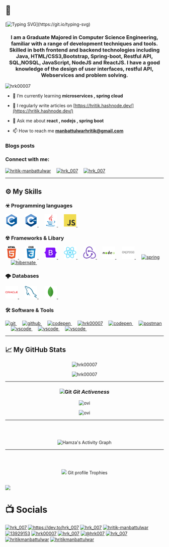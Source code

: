 <!-- <h1 align="center">Hi 👋, I'm Hritik Manbattulwar</h1> -->
# 👋
[![Typing SVG](https://readme-typing-svg.herokuapp.com?font=Architects+Daughter&color=7AF79A&size=30&lines=Hey!+It's+Hritik+Manbattulwar!;A+Full+Stack+Web-Developer...;Java+Enthusiasts...;)](https://git.io/typing-svg)
<h3 align="center">I am a Graduate Majored in Computer Science Engineering, familiar with a range of development techniques and tools. Skilled in both frontend and backend technologies including Java, HTML/CSS3,Bootstrap, Spring-boot, Restful API, SQL,NOSQL, JavaScript, NodeJS and ReactJS. I have a good knowledge of the design of user interfaces, restful API, Webservices and problem solving.</h3>

<p align="left"> <img src="https://komarev.com/ghpvc/?username=hrk00007&label=Profile%20views&color=0e75b6&style=flat" alt="hrk00007" /> </p>

- 🌱 I’m currently learning **microservices , spring cloud**

- 📝 I regularly write articles on [https://hritik.hashnode.dev/](https://hritik.hashnode.dev/)

- 💬 Ask me about **react , nodejs , spring boot**

- 📫 How to reach me **manbattulwarhritik@gmail.com**

### Blogs posts
<!-- BLOG-POST-LIST:START -->
<!-- BLOG-POST-LIST:END -->

<h3 align="left">Connect with me:</h3>
<p align="left">

<a href="https://linkedin.com/in/hritik-manbattulwar" target="blank"><img align="center" src="https://raw.githubusercontent.com/rahuldkjain/github-profile-readme-generator/master/src/images/icons/Social/linked-in-alt.svg" alt="hritik-manbattulwar" height="30" width="40" /></a>&emsp;
<a href="https://instagram.com/hrk_007" target="blank"><img align="center" src="https://raw.githubusercontent.com/rahuldkjain/github-profile-readme-generator/master/src/images/icons/Social/instagram.svg" alt="hrk_007" height="30" width="40" /></a>&emsp;
<a href="mailto:manbattulwarhritik@gmail.com" target="blank"><img align="center" src="https://upload.wikimedia.org/wikipedia/commons/7/7e/Gmail_icon_%282020%29.svg" alt="hrk_007" height="30" width="40" /></a>&emsp;
</p>

---

## ⚙️ My Skills

### ☣ Programming languages

<p> 

<a href="https://www.cprogramming.com/" target="_blank" rel="noreferrer"> 
<img src="https://raw.githubusercontent.com/devicons/devicon/master/icons/c/c-original.svg" alt="c" width="40" height="40"/></a> &emsp;
<a href="https://www.w3schools.com/cpp/" target="_blank" rel="noreferrer"> 
<img src="https://raw.githubusercontent.com/devicons/devicon/master/icons/cplusplus/cplusplus-original.svg" alt="cplusplus" width="40" height="40"/> </a>&emsp;
<a href="https://www.java.com" target="_blank" rel="noreferrer"> 
<img src="https://raw.githubusercontent.com/devicons/devicon/master/icons/java/java-original.svg" alt="java" width="40" height="40"/> </a>&emsp;
<a href="https://developer.mozilla.org/en-US/docs/Web/JavaScript" target="_blank" rel="noreferrer"> 
<img src="https://raw.githubusercontent.com/devicons/devicon/master/icons/javascript/javascript-original.svg" alt="javascript" width="40" height="40"/> </a>&emsp;
</p>

### ☢ Frameworks & Libary

<p>
<a href="https://www.w3.org/html/" target="_blank" rel="noreferrer"> 
<img src="https://raw.githubusercontent.com/devicons/devicon/master/icons/html5/html5-original-wordmark.svg" alt="html5" width="40" height="40"/> </a>&emsp; 
<a href="https://www.w3schools.com/css/" target="_blank" rel="noreferrer"> 
<img src="https://raw.githubusercontent.com/devicons/devicon/master/icons/css3/css3-original-wordmark.svg" alt="css3" width="40" height="40"/> </a>&emsp;
<a href="https://getbootstrap.com" target="_blank" rel="noreferrer"> 
<img src="https://raw.githubusercontent.com/devicons/devicon/master/icons/bootstrap/bootstrap-original.svg" alt="bootstrap" width="40" height="40"/> </a>&emsp;
<a href="https://reactjs.org" target="_blank" rel="noreferrer"> 
<img src="https://raw.githubusercontent.com/devicons/devicon/master/icons/react/react-original.svg" alt="react" width="40" height="40"/> </a>&emsp;
<a href="https://redux.js.org" target="_blank" rel="noreferrer"> 
<img src="https://raw.githubusercontent.com/devicons/devicon/master/icons/redux/redux-original.svg" alt="redux" width="40" height="40"/> </a>&emsp;
<a href="https://nodejs.org" target="_blank" rel="noreferrer"> 
<img src="https://raw.githubusercontent.com/devicons/devicon/master/icons/nodejs/nodejs-original-wordmark.svg" alt="nodejs" width="40" height="40"/> </a>&emsp;
<a href="https://expressjs.com" target="_blank" rel="noreferrer"> 
<img src="https://raw.githubusercontent.com/devicons/devicon/master/icons/express/express-original-wordmark.svg" alt="express" width="40" height="40"/> </a>&emsp;
<a href="https://spring.io/" target="_blank" rel="noreferrer">
 <img src="https://www.vectorlogo.zone/logos/springio/springio-icon.svg" alt="spring" width="40" height="40"/> </a>&emsp;
<a href="https://hibernate.org/" target="_blank" rel="noreferrer">
 <img src="https://www.vectorlogo.zone/logos/hibernate/hibernate-icon.svg" alt="hibernate" width="40" height="40"/> </a>&emsp;
<!-- <img src="">
<img src=""> -->
</p>


### 🌩 Databases 

<p >
<a href="https://www.oracle.com/" target="_blank" rel="noreferrer"> 
<img src="https://raw.githubusercontent.com/devicons/devicon/master/icons/oracle/oracle-original.svg" alt="oracle" width="40" height="40"/> </a>&emsp;
<a href="https://www.mysql.com/" target="_blank" rel="noreferrer"> 
<img src="https://raw.githubusercontent.com/devicons/devicon/master/icons/mysql/mysql-original.svg" alt="mysql" width="40" height="40"/> </a>&emsp;
<a href="https://www.mongodb.com/" target="_blank" rel="noreferrer"> 
<img src="https://raw.githubusercontent.com/devicons/devicon/master/icons/mongodb/mongodb-original.svg" alt="mongodb" width="40" height="40"/> </a>&emsp;   
 </p>
 

### 🛠 Software & Tools

<p>
<a href="https://git-scm.com/" target="_blank" rel="noreferrer"> 
<img src="https://www.vectorlogo.zone/logos/git-scm/git-scm-icon.svg" alt="git" width="40" height="40"/> </a>&emsp;
  
<a href="https://github.com/" target="_blank" rel="noreferrer"> 
<img src="https://www.vectorlogo.zone/logos/github/github-icon.svg" alt="github" width="40" height="40"/> </a>&emsp;

<a href="https://codepen.io/your-work/" target="_blank" rel="noreferrer"> 
<img src="https://www.vectorlogo.zone/logos/codepen/codepen-icon.svg" alt="codepen" width="40" height="40"/> </a>&emsp;

<a href="https://codesandbox.com/hrk00007" target="blank">
<img  src="https://raw.githubusercontent.com/rahuldkjain/github-profile-readme-generator/master/src/images/icons/Social/codesandbox.svg" alt="hrk00007" height="40" width="40" /></a>&emsp;

<a href="https://www.netlify.com/" target="_blank" rel="noreferrer"> 
<img src="https://www.vectorlogo.zone/logos/netlify/netlify-icon.svg" alt="codepen" width="40" height="40"/> </a>&emsp;
     
<a href="https://postman.com" target="_blank" rel="noreferrer"> 
<img src="https://www.vectorlogo.zone/logos/getpostman/getpostman-icon.svg" alt="postman" width="40" height="40"/> </a>&emsp;

<a href="https://code.visualstudio.com/" target="_blank" rel="noreferrer"> 
<img src="https://www.vectorlogo.zone/logos/visualstudio_code/visualstudio_code-icon.svg" alt="vscode" width="40" height="40"/> </a>&emsp;

<a href="https://www.jetbrains.com/idea/" target="_blank" rel="noreferrer"> 
<img src="https://upload.wikimedia.org/wikipedia/commons/9/9c/IntelliJ_IDEA_Icon.svg" alt="vscode" width="40" height="40"/> </a>&emsp;

<a href="https://www.eclipse.org/ide/" target="_blank" rel="noreferrer"> 
<img src="https://cdn.icon-icons.com/icons2/1381/PNG/512/eclipse_94656.png" alt="vscode" width="40" height="40"/> </a>&emsp;

</p>
 
---

## &#x1f4c8; My GitHub Stats
<p align="center"><img src="https://github-readme-stats.vercel.app/api?username=hrk00007&theme=gruvbox" alt="hrk00007"  /></p>
<p align="center"><img src="https://github-readme-streak-stats.herokuapp.com/?user=hrk00007&show_icons=true&locale=en&layout=compact&theme=gruvbox" alt="hrk00007" /></p>
<hr>
<h3 align="center">
 <img src="https://media.giphy.com/media/W5eoZHPpUx9sapR0eu/giphy.gif" width="30px" alt="Git"/>&nbsp;<i><b>Git Activeness</b></i></h3>

<p align="center"><img  src="https://github-readme-stats.vercel.app/api/top-langs?username=hrk00007&show_icons=true&locale=en&layout=compact&theme=gruvbox" alt="ovi"/></p>

<p align="center"><img  src="https://github-readme-stats.vercel.app/api?username=hrk00007&show_icons=true&locale=en&theme=gruvbox" alt="ovi" width="410" /></p>

<hr>
<br><br>
<p align="center">
  <img alt="Hamza's Activity Graph" src="https://github-readme-activity-graph.cyclic.app/graph?username=hrk00007&theme=gruvbox&hide_border=true&area=true" /></a>
</p>
<!-- ![𝚐𝚒𝚝𝚑𝚞𝚋 𝚐𝚛𝚊𝚙𝚑](https://activity-graph.herokuapp.com/graph?username=hrk00007&theme=gruvbox&hide_border=true&area=true) -->
<hr>
<br><br>
<p align="center"><img src="https://media.giphy.com/media/QaMcXSekUWx7aogAUr/giphy.gif" width="30" />&nbsp;Git profile Trophies</p><br>
<img src="https://github-profile-trophy.vercel.app/?username=hrk00007&theme=gruvbox" />


<br/>

# 📺 Socials

<p align="left">
<a href="https://codepen.io/hrk_007" target="blank">
<img align="center" src="https://raw.githubusercontent.com/rahuldkjain/github-profile-readme-generator/master/src/images/icons/Social/codepen.svg" alt="hrk_007" height="30" width="40" /></a>
<a href="https://dev.to/https://dev.to/hrk_007" target="blank">
<img align="center" src="https://raw.githubusercontent.com/rahuldkjain/github-profile-readme-generator/master/src/images/icons/Social/devto.svg" alt="https://dev.to/hrk_007" height="30" width="40" /></a>
<a href="https://twitter.com/hrk_007" target="blank">
<img align="center" src="https://raw.githubusercontent.com/rahuldkjain/github-profile-readme-generator/master/src/images/icons/Social/twitter.svg" alt="hrk_007" height="30" width="40" /></a>
<a href="https://linkedin.com/in/hritik-manbattulwar" target="blank">
<img align="center" src="https://raw.githubusercontent.com/rahuldkjain/github-profile-readme-generator/master/src/images/icons/Social/linked-in-alt.svg" alt="hritik-manbattulwar" height="30" width="40" /></a>
<a href="https://stackoverflow.com/users/13929153" target="blank">
<img align="center" src="https://raw.githubusercontent.com/rahuldkjain/github-profile-readme-generator/master/src/images/icons/Social/stack-overflow.svg" alt="13929153" height="30" width="40" /></a>
<a href="https://codesandbox.com/hrk00007" target="blank">
<img align="center" src="https://raw.githubusercontent.com/rahuldkjain/github-profile-readme-generator/master/src/images/icons/Social/codesandbox.svg" alt="hrk00007" height="30" width="40" /></a>
<a href="https://instagram.com/hrk_007" target="blank">
<img align="center" src="https://raw.githubusercontent.com/rahuldkjain/github-profile-readme-generator/master/src/images/icons/Social/instagram.svg" alt="hrk_007" height="30" width="40" /></a>
<a href="https://hashnode.com/@hrk007" target="blank">
<img align="center" src="https://raw.githubusercontent.com/rahuldkjain/github-profile-readme-generator/master/src/images/icons/Social/hashnode.svg" alt="@hrk007" height="30" width="40" /></a>
<a href="https://www.hackerrank.com/hrk_007" target="blank">
<img align="center" src="https://raw.githubusercontent.com/rahuldkjain/github-profile-readme-generator/master/src/images/icons/Social/hackerrank.svg" alt="hrk_007" height="30" width="40" /></a>
<a href="https://www.leetcode.com/hritikmanbattulwar" target="blank">
<img align="center" src="https://raw.githubusercontent.com/rahuldkjain/github-profile-readme-generator/master/src/images/icons/Social/leet-code.svg" alt="hritikmanbattulwar" height="30" width="40" /></a>
<a href="https://auth.geeksforgeeks.org/user/hritikmanbattulwar" target="blank">
<img align="center" src="https://raw.githubusercontent.com/rahuldkjain/github-profile-readme-generator/master/src/images/icons/Social/geeks-for-geeks.svg" alt="hritikmanbattulwar" height="30" width="40" /></a>
</p>
